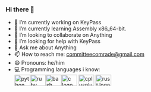 ### Hi there 👋
- 🔭 I’m currently working on KeyPass
- 🌱 I’m currently learning Assembly x86_64-bit.
- 👯 I’m looking to collaborate on Anything
- 🤔 I’m looking for help with KeyPass
- 💬 Ask me about Anything
- 📫 How to reach me: committeecomrade@gmail.com
- 😄 Pronouns: he/him
- 💻 Programming languages i know:<div align="left"> <img src="https://cdn.jsdelivr.net/gh/devicons/devicon/icons/python/python-original.svg" height="30" width="42" alt="python logo" /><img src="https://cdn.jsdelivr.net/gh/devicons/devicon/icons/ruby/ruby-original.svg" height="30" width="42" alt="ruby logo" /><img src="https://cdn.jsdelivr.net/gh/devicons/devicon/icons/bash/bash-original.svg" height="30" width="42" alt="bash logo" /><img src="https://cdn.jsdelivr.net/gh/devicons/devicon/icons/c/c-original.svg" height="30" width="42" alt="c logo" /> <img src="https://cdn.jsdelivr.net/gh/devicons/devicon/icons/cplusplus/cplusplus-original.svg" height="30" width="42" alt="cplusplus logo" /> <img src="https://cdn.jsdelivr.net/gh/devicons/devicon/icons/rust/rust-plain.svg" height="30" width="42" alt="rust logo" /> 
